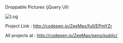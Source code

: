 
Droppable Pictures (jQuery UI):

![Log](http://s24.postimg.org/5zex90zx1/Droppable_Pictures.png)

Project Link : http://codepen.io/ZeeMax/full/EPmYZr

All projects at : http://codepen.io/ZeeMax/pens/public/

 
